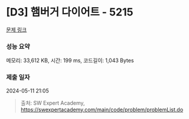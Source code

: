# [D3] 햄버거 다이어트 - 5215 

[문제 링크](https://swexpertacademy.com/main/code/problem/problemDetail.do?contestProbId=AWT-lPB6dHUDFAVT) 

### 성능 요약

메모리: 33,612 KB, 시간: 199 ms, 코드길이: 1,043 Bytes

### 제출 일자

2024-05-11 21:05



> 출처: SW Expert Academy, https://swexpertacademy.com/main/code/problem/problemList.do